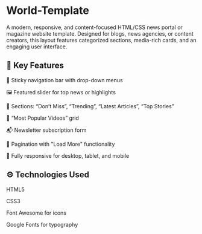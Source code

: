# World-Template

A modern, responsive, and content-focused HTML/CSS news portal or magazine website template. Designed for blogs, news agencies, or content creators, this layout features categorized sections, media-rich cards, and an engaging user interface.

## 🔑 Key Features
🧭 Sticky navigation bar with drop-down menus

🖼 Featured slider for top news or highlights

📰 Sections: “Don’t Miss”, “Trending”, “Latest Articles”, “Top Stories”

🎥 “Most Popular Videos” grid

📬 Newsletter subscription form

🔄 Pagination with "Load More" functionality

📱 Fully responsive for desktop, tablet, and mobile

## ⚙️ Technologies Used
HTML5

CSS3

Font Awesome for icons

Google Fonts for typography

